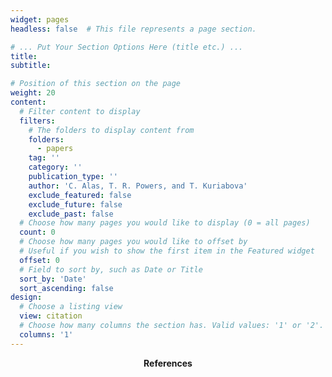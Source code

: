 ```yaml
---
widget: pages
headless: false  # This file represents a page section.

# ... Put Your Section Options Here (title etc.) ...
title:
subtitle:

# Position of this section on the page
weight: 20
content:
  # Filter content to display
  filters:
    # The folders to display content from
    folders:
      - papers
    tag: ''
    category: ''
    publication_type: ''
    author: 'C. Alas, T. R. Powers, and T. Kuriabova'
    exclude_featured: false
    exclude_future: false
    exclude_past: false
  # Choose how many pages you would like to display (0 = all pages)
  count: 0
  # Choose how many pages you would like to offset by
  # Useful if you wish to show the first item in the Featured widget
  offset: 0
  # Field to sort by, such as Date or Title
  sort_by: 'Date'
  sort_ascending: false
design:
  # Choose a listing view
  view: citation
  # Choose how many columns the section has. Valid values: '1' or '2'.
  columns: '1'
---
```

<p><b><center>References</center></b></p>
